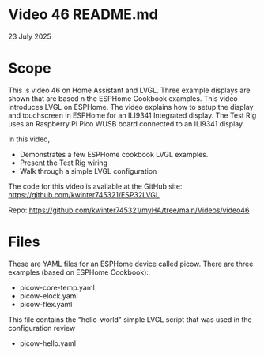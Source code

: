 # Video 46 README.md

23 July 2025

# Scope
This is video 46 on Home Assistant and LVGL. Three example displays are shown that are based n the ESPHome Cookbook examples.  This video introduces LVGL on ESPHome. The video explains how to setup the display and touchscreen in ESPHome for an ILI9341 Integrated display.  The Test Rig uses an Raspberry Pi Pico WUSB board connected to an ILI9341 display.

In this video, 
 - Demonstrates a few ESPHome cookbook LVGL examples.
 - Present the Test Rig wiring
 - Walk through a simple LVGL configuration 

The code for this video is available at the GitHub site:
https://github.com/kwinter745321/ESP32LVGL

Repo:
https://github.com/kwinter745321/myHA/tree/main/Videos/video46

# Files

These are YAML files for an ESPHome device called picow.
There are three examples (based on ESPHome Cookbook):

 - picow-core-temp.yaml
 - picow-elock.yaml
 - picow-flex.yaml

This file contains the "hello-world" simple LVGL script that was used in the configuration review

 - picow-hello.yaml

